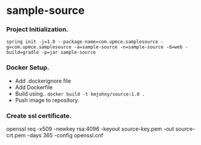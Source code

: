 # sample-source

### Project Initialization.
`spring init -j=1.8 --package-name=com.upmce.samplesource -g=com.upmce.samplesource -a=sample-source -n=sample-source -d=web -build=gradle -p=jar sample-source`

### Docker Setup.
* Add .dockerignore file
* Add Dockerfile
* Build using..
  `docker build -t kmjohny/source:1.0 .`
* Push image to repository.

### Create ssl certificate.
openssl req -x509 -newkey rsa:4096 -keyout source-key.pem -out source-crt.pem -days 365 -config openssl.cnf

